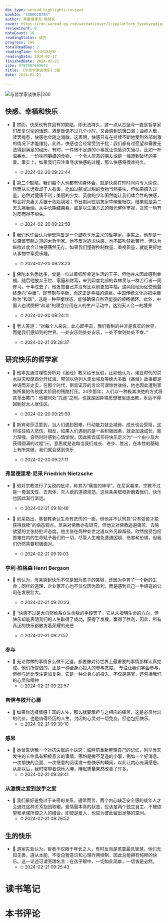 ```yaml
---
doc_type: weread-highlights-reviews
bookId: "3300070784"
author: 弗雷德里克·勒努瓦
cover: https://cdn.weread.qq.com/weread/cover/2/cpplatform_5yyekyzgdjpdc9yrqwarsk/t7_cpplatform_5yyekyzgdjpdc9yrqwarsk1694159182.jpg
reviewCount: 0
noteCount: 16
readingStatus: 读完
progress: 29%
totalReadDay: 2
readingTime: 0小时18分钟
readingDate: 2024-02-17
finishedDate: 2024-02-21
isbn: 9787807683643
title: 《与哲学家谈快乐》3星
date: 2024-02-21

---
```


![ 与哲学家谈快乐|200](https://cdn.weread.qq.com/weread/cover/2/cpplatform_5yyekyzgdjpdc9yrqwarsk/t7_cpplatform_5yyekyzgdjpdc9yrqwarsk1694159182.jpg)


## 快感、幸福和快乐


- 📌 然而，快感也有其固有的缺陷，即无法持久，这一点从古至今一直是哲学家们反复讨论的话题。酒足饭饱不过几个小时，又会感到饥饿口渴；曲终人散，读罢掩卷，快感也会随之消散。这表明，快感只有在持续不断地受到外部刺激的情况下才能维持。此外，快感也会经常受到干扰：我们都有过愿望和需要无法得到满足的经历，有时，一件微不足道的小事就让快感消失殆尽，比如一杯温吞水、一份味同嚼蜡的食物、一个令人厌恶的朋友或是一幅遭到破坏的美景。事实上，如果我们只注重寻求快感的过程，那么快感将很难持久。 
    - ⏱ 2024-02-20 09:22:44 

- 📌 第二个缺陷，我们每个人也都有切身体会，就是快感在短时间内令人愉悦，然而从长远看却于人有害。比如过腻或过甜的食物当然美味，但如果摄入过量，必然对健康不利；美丽的少女、英俊的少年固然能让我们体会性的快感，却会将夫妻关系置于危险境地；节日期间在朋友家中聚餐畅饮，结果就是第二天头痛舌燥。从中长期结果看，或是以生活方式的眼光整体审视，贪欢一晌有时反而得不偿失。 
    - ⏱ 2024-02-20 09:22:59 

- 📌 我们也许会认为伊壁鸠鲁是一个鼓吹享乐主义的哲学家，事实上，他却是一位深谙节制之道的大哲学家。他不反对追求快感，也不鼓吹禁欲苦行，但认为纵欲过度会让快感荡然无存。如果我们懂得控制数量、重视质量，就能更好地从事物中享受乐趣。 
    - ⏱ 2024-02-20 09:23:23 

- 📌 佛陀本名悉达多，曾是一位过着纸醉金迷生活的王子，但他并未因此感到幸福。随后他放弃王位、家庭和财富，来到印度北部的森林里与一群苦行者一同修习。十年过去了，他发觉自己并没有比以前更加幸福。这两段经历促使他最终走向“中庸”，即节制与平衡，而这正是幸福的源泉。中国传统文化亦把中庸称为“和谐”，这是一种平衡状态，能够确保自然界能量的顺畅循环。此外，中国人也试图把“和谐”的理念应用在人的生产活动中，达到天人合一的境界 
    - ⏱ 2024-02-20 09:24:11 

- 📌 老人答道：“对每个人来说，此心即宇宙，我们看到的并非是真实的世界，而是我们感知到的世界。一处安乐则处处安乐，一处不幸则处处不幸。” 
    - ⏱ 2024-02-21 09:28:37 
## 研究快乐的哲学家


- 📌 他率先通过理性分析对《圣经》教义给予反驳，比如他认为，诺亚时代的洪水巨灾和摩西分开红海、带领以色列人走出埃及等绝大多数《圣经》故事都是神话而非史实。在那个时代，斯宾诺莎的言论可谓惊世骇俗，他也因此遭到家族所属的传统犹太阶层的残酷打压。24岁那年，人们以一种极其决绝的方式将其革出教门：他被判处“咒逐”之刑，也就是因异端思想被驱逐出教，永远不得回到犹太人居住区。 
    - ⏱ 2024-02-20 09:25:59 

- 📌 斯宾诺莎注意到，当人们遇到困难，行动能力就会减弱，成长也会受阻，这时往往陷入悲伤。相反，如果人们遇到的是一些积极因素，就会加速成长，能力渐强，自然时时感到心情愉悦。因此斯宾诺莎将快乐定义为“一个由小及大获得圆满的过程”￼，意思就是说每当我们成长、进步、胜出，在本性的基础上有所突破，我们就会感到快乐 
    - ⏱ 2024-02-20 09:27:11 
### 弗里德里希·尼采 Friedrich Nietzsche


- 📌 他对宗教进行了尖锐的批评，称其为“痛苦的神学”。在尼采看来，宗教不过是一套泯天性、去肉体、灭人欲的道德规范，这些条条框框折磨着我们，快乐也因此渐行渐远。 
    - ⏱ 2024-02-21 09:18:48 

- 📌 尼采指出，基督教承认生命有悲伤的一面，但他并不认同其“只有受苦才能获得救赎”的病态观点。尼采对佛教亦有研究，但他又对佛教逃避痛苦、去除欲望的主张持批评态度。他主张在两种处世之道以外另辟蹊径，欣然接受包括苦难在内的生命赋予我们的一切，尽管人生难免遭遇困境、伤害和恐惧，但我们仍然需要积极面对。 
    - ⏱ 2024-02-21 09:19:03 
### 亨利·柏格森 Henri Bergson


- 📌 他认为，母亲感到快乐不仅是因为孩子的笑容，还因为孕育了一个新的生命；同样的道理，企业家开心也不仅仅因为盈利，而是感到自己一手缔造的公司在发展壮大。 
    - ⏱ 2024-02-21 09:20:23 

- 📌 “快感不过是大自然维系众生命脉的手段罢了，它从未指明生命的方向，但快乐却能表明我们的人生取得了成功，获得了发展，赢得了胜利，因此，所有真正的快乐都散发着荣耀的光芒 
    - ⏱ 2024-02-21 09:21:57 
### 参与


- 📌 无论你做的事情多么微不足道，都要像对待世界上最重要的事情那样认真完成。他们所提倡的，正是一种全身心投入的参与态度。
  专注让我们学会参与，但参与远比专注更加复杂，它是一种全身心的投入，不仅是感官，还包括我们的心灵和精神 
    - ⏱ 2024-02-21 09:22:57 
### 自信与敞开心扉


- 📌 如果你选择情感丰富的人生，那么就要承担与之相应的痛苦，这是必须付出的代价，也是值得经历的人生。封闭的心灵对一切免疫，但也包括快乐。 
    - ⏱ 2024-02-21 09:30:10 
### 感恩


- 📌 她曾告诉我一个对抗失眠的小诀窍：临睡前重新整理自己的记忆，列举当天发生的五件具有积极意义的事情，哪怕是微不足道的小事，例如一个好消息、一次愉快的会面、一次惬意的阅读或一些快乐的瞬间，以此让内心充满感恩。从那以后，我时常带着快乐入睡，睡眠质量果然改善了许多。 
    - ⏱ 2024-02-21 09:29:41 
### 从激情之爱到放手之爱


- 📌 我们最好避免过于亲密的关系，通常而言，两个内心缺乏安全感的成年人才会通过这种关系抱团取暖。爱情最本真的状态，应该是两个独立自主、不被欲望和承诺所控之人的结合。即使是爱人，也应为彼此留出足够的空间。 
    - ⏱ 2024-02-21 09:29:52 
## 生的快乐


- 📌 道家先哲认为，智者不仅限于年长之人，有时反而是孩童最具智慧，他们无知无畏，遵从本能，不受自我意识和心理作用控制，因此总能拥有纯粹的快乐。这一论述可谓至理名言：在孩子眼中，一切如此简单，一切皆是必然。 
    - ⏱ 2024-02-21 09:25:43 

# 读书笔记


# 本书评论
